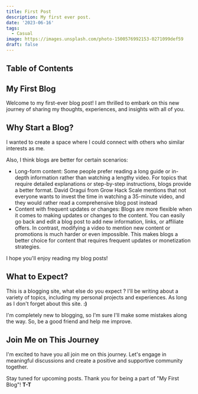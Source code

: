 ```yaml
---
title: First Post
description: My first ever post.
date: '2023-06-16'
tags:
  - Casual
image: https://images.unsplash.com/photo-1500576992153-0271099def59
draft: false
---
```


## Table of Contents

## My First Blog

Welcome to my first-ever blog post! I am thrilled to embark on this new journey of sharing my thoughts, experiences, and insights with all of you.

## Why Start a Blog?

I wanted to create a space where I could connect with others who similar interests as me.

Also, I think blogs are better for certain scenarios:

- Long-form content: Some people prefer reading a long guide or in-depth information rather than watching a lengthy video. For topics that require detailed explanations or step-by-step instructions, blogs provide a better format. David Oragui from Grow Hack Scale mentions that not everyone wants to invest the time in watching a 35-minute video, and they would rather read a comprehensive blog post instead
- Content with frequent updates or changes: Blogs are more flexible when it comes to making updates or changes to the content. You can easily go back and edit a blog post to add new information, links, or affiliate offers. In contrast, modifying a video to mention new content or promotions is much harder or even impossible. This makes blogs a better choice for content that requires frequent updates or monetization strategies.

I hope you'll enjoy reading my blog posts!

## What to Expect?

This is a blogging site, what else do you expect ?
I'll be writing about a variety of topics, including my personal projects and experiences. As long as I don't forget about this site. **:)**

I'm completely new to blogging, so I'm sure I'll make some mistakes along the way. So, be a good friend and help me improve.

## Join Me on This Journey

I'm excited to have you all join me on this journey. Let's engage in meaningful discussions and create a positive and supportive community together.

Stay tuned for upcoming posts.
Thank you for being a part of "My First Blog"! **T-T**
